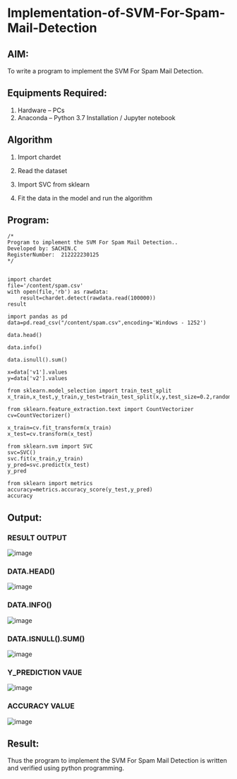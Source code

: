 # Implementation-of-SVM-For-Spam-Mail-Detection

## AIM:
To write a program to implement the SVM For Spam Mail Detection.

## Equipments Required:
1. Hardware – PCs
2. Anaconda – Python 3.7 Installation / Jupyter notebook

## Algorithm
1. Import chardet

2. Read the dataset

3. Import SVC from sklearn

4. Fit the data in the model and run the algorithm


## Program:
```
/*
Program to implement the SVM For Spam Mail Detection..
Developed by: SACHIN.C
RegisterNumber:  212222230125
*/


import chardet
file='/content/spam.csv'
with open(file,'rb') as rawdata:
    result=chardet.detect(rawdata.read(100000))
result

import pandas as pd
data=pd.read_csv("/content/spam.csv",encoding='Windows - 1252')

data.head()

data.info()

data.isnull().sum()

x=data['v1'].values
y=data['v2'].values

from sklearn.model_selection import train_test_split
x_train,x_test,y_train,y_test=train_test_split(x,y,test_size=0.2,random_state=0)

from sklearn.feature_extraction.text import CountVectorizer
cv=CountVectorizer()

x_train=cv.fit_transform(x_train)
x_test=cv.transform(x_test)

from sklearn.svm import SVC
svc=SVC()
svc.fit(x_train,y_train)
y_pred=svc.predict(x_test)
y_pred

from sklearn import metrics
accuracy=metrics.accuracy_score(y_test,y_pred)
accuracy
```

## Output:

### RESULT OUTPUT

![image](https://github.com/Sachin-vlr/Implementation-of-SVM-For-Spam-Mail-Detection/assets/113497666/7fc28e96-c69c-425f-aa26-bbd633dd44c0)

### DATA.HEAD()
![image](https://github.com/Sachin-vlr/Implementation-of-SVM-For-Spam-Mail-Detection/assets/113497666/747c9703-064a-4fbd-9f09-c685c2339df9)

### DATA.INFO()
![image](https://github.com/Sachin-vlr/Implementation-of-SVM-For-Spam-Mail-Detection/assets/113497666/09533dd4-7f5e-4493-9cba-35091a46d7d1)

### DATA.ISNULL().SUM()
![image](https://github.com/Sachin-vlr/Implementation-of-SVM-For-Spam-Mail-Detection/assets/113497666/04619be3-255a-40cf-a6a7-5009c4a7820e)

### Y_PREDICTION VAUE
![image](https://github.com/Sachin-vlr/Implementation-of-SVM-For-Spam-Mail-Detection/assets/113497666/0bbcc78e-5645-4e4f-91f4-e584ea372e7f)

### ACCURACY VALUE
![image](https://github.com/Sachin-vlr/Implementation-of-SVM-For-Spam-Mail-Detection/assets/113497666/bf4518d1-2af2-4b8e-a582-bbd3b4178d41)


## Result:
Thus the program to implement the SVM For Spam Mail Detection is written and verified using python programming.
